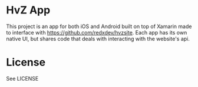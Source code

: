 HvZ App
=======

This project is an app for both iOS and Android built on top of Xamarin made to interface with https://github.com/redxdev/hvzsite. Each app has its own native UI, but shares code that deals with interacting with the website's api.

License
=======

See LICENSE
